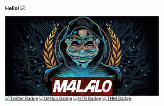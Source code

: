 ### Hello! <img src="https://media.giphy.com/media/mA28dHGEU8Us36wEYJ/giphy.gif" height="32"/>

<p align="center">
<img src="https://github.com/m4lal0/m4lal0/raw/master/images/m4lal0.jpg"
	alt="m4lal0"
	width="1000"
	style="float: left; margin-right: 5px;" />
</p>
<br>

[![Twitter Badge](https://img.shields.io/badge/-Twitter-blue?style=plastic&logo=twitter&logoColor=white&link=https://twitter.com/m4lal0)](https://twitter.com/m4lal0)
[![GitHub Badge](https://img.shields.io/badge/-GitHub-black?style=plastic&logo=github&logoColor=white&link=https://github.com/m4lal0)](https://github.com/m4lal0)
[![HTB Badge](https://img.shields.io/badge/-HackTheBox-black?style=plastic&logo=codesandbox&logoColor=lightgreen&link=https://hackthebox.eu/profile/337020)](https://hackthebox.eu/profile/337020)
[![THM Badge](https://img.shields.io/badge/-TryHackMe-gray?style=plastic&logo=icloud&logoColor=white&link=https://tryhackme.com/)](https://tryhackme.com/)